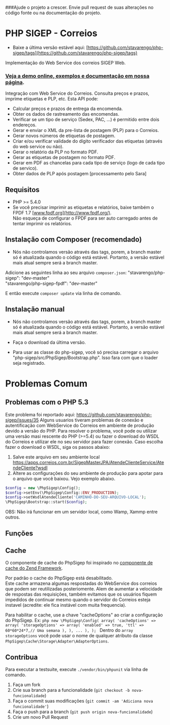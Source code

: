 ###Ajude o projeto a crescer. Envie pull request de suas alterações no código fonte ou na documentação do projeto.

PHP SIGEP - Correios
====================

* Baixe a última versão estável aqui: [https://github.com/stavarengo/php-sigep/tags](https://github.com/stavarengo/php-sigep/tags) 
 
Implementação do Web Service dos correios SIGEP Web.
### [Veja a demo online, exemplos e documentação em nossa página](http://stavarengo.github.io/php-sigep).

Integração com Web Service do Correios. Consulta preços e prazos, imprime etiquetas e PLP, etc.
Esta API pode:
* Calcular preços e prazos de entrega da encomenda.   
* Obter os dados de rastreamento das encomendas.   
* Verificar se um tipo de serviço (Sedex, PAC, ...) é permitido entre dois endereços.   
* Gerar e enviar o XML da pre-lista de postagem (PLP) para o Correios.   
* Gerar novos números de etiquetas de postagem.
* Criar e/ou verificar validade do dígito verificador das etiquetas (através do web service ou não).   
* Gerar o relatório da PLP no formato PDF.   
* Gerar as etiquetas de postagem no formato PDF.
* Gerar em PDF as chancelas para cada tipo de serviço (logo de cada tipo de servico). 
* Obter dados de PLP após postagem [processamento pelo Sara]

Requisitos
---

* PHP >= 5.4.0
* Se você precisar imprimir as etiquetas e relatórios, baixe também o FPDF 1.7 [www.fpdf.org](http://www.fpdf.org/).   
  Não esqueça de configurar o FPDF para ser auto carregado antes de tentar imprimir os relatórios.

Instalação com Composer (recomendado)
---

* Nós não controlamos versão através das tags, porem, a branch master só é atualizada quando o código está estável.
  Portanto, a versão estável mais atual sempre será a branch master.

Adicione as seguintes linha ao seu arquivo `composer.json`:
	"stavarengo/php-sigep": "dev-master"    
    "stavarengo/php-sigep-fpdf": "dev-master"

E então execute `composer update` via linha de comando.



Instalação manual
---

* Nós não controlamos versão através das tags, porem, a branch master só é atualizada quando o código está estável.
  Portanto, a versão estável mais atual sempre será a branch master.

* Faça o download da última versão.
* Para usar as classe do php-sigep, você só precisa carregar o arquivo "php-sigep/src/PhpSigep/Bootstrap.php". Isso fara com que o loader seja registrado.

# Problemas Comum

## Problemas com o PHP 5.3
Este problema foi reportado aqui: https://github.com/stavarengo/php-sigep/issues/35
Alguns usuarios tiveram problemas de conexão e autentificação com WebService do Correios em ambiente de produção devido a versão do PHP.
Para resolver o problema, você pode ou utilizar uma versão masi rescente do PHP (>=5.4) ou fazer o download do WSDL do Correios e utilizar ele no seu servidor para fazer conexão.
Caso escolha fazer o download o WSDL, siga os passos abaixo:
1. Salve este arquivo em seu ambiente local https://apps.correios.com.br/SigepMasterJPA/AtendeClienteService/AtendeCliente?wsdl
2. Altere as configurações do seu ambiente de produção para apotar para o arquivo que você baixou. Vejo exemplo abaixo.
<a id="example-change-wsdl"></a>
```php
$config = new \PhpSigep\Config();
$config->setEnv(\PhpSigep\Config::ENV_PRODUCTION);
$config->setWsdlAtendeCliente('CAMINHO-DO-SEU-ARQUIVO-LOCAL');
\PhpSigep\Bootstrap::start($config);
```
OBS: Não irá funcionar em um servidor local, como Wamp, Xammp entre outros.


Funções
---

Cache
---

O componente de cache do PhpSigep foi inspirado no [componente de cache do Zend Framework](http://framework.zend.com/manual/2.3/en/index.html#zend-cache).

Por padrão o cache do PhpSigep está desabilitado.   
Este cache armazena algumas respostadas do WebService dos correios que podem ser reutilizadas posteriomente.
Alem de aumentar a velocidade de respostas das requisições, também evitamos que os usuários fiquem impedidos de continuar
mesmo quando o servidor do Correios esteja instavel (acredite: ele fica instável com muita frequencia).

Para habilitar o cache, use a chave "cacheOptions" ao criar a configuração do PhpSigep.
Ex:
    ```php
        new \PhpSigep\Config(
            array(
                'cacheOptions' => array(
                    'storageOptions' => array(
                        'enabled' => true,
                        'ttl' => 60*60*24*7,// Uma semana
                    ),
                ),
                ...
            ),
        );
    ```
Dentro do `array` `storageOptions` você pode usar o nome de qualquer atributo da classe `PhpSigep\Cache\Storage\Adapter\AdapterOptions`.

Contribua
---

Para executar a testsuite, execute `./vendor/bin/phpunit` via linha de comando.

1. Faça um fork
2. Crie sua branch para a funcionalidade (`git checkout -b nova-funcionalidade`)
3. Faça o commit suas modificações (`git commit -am 'Adiciona nova funcionalidade'`)
4. Faça o push para a branch (`git push origin nova-funcionalidade`)
5. Crie um novo Pull Request
